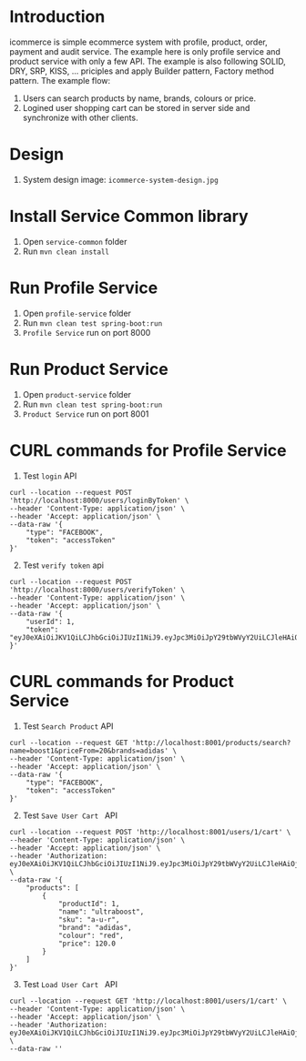 # Introduction
icommerce is simple ecommerce system with profile, product, order, payment and audit service.
The example here is only profile service and product service with only a few API.
The example is also following SOLID, DRY, SRP, KISS, ... priciples and apply Builder pattern, Factory method pattern.
The example flow:
1. Users can search products by name, brands, colours or price.
2. Logined user shopping cart can be stored in server side and synchronize with other clients.

# Design
1. System design image: `icommerce-system-design.jpg`

# Install Service Common library
1. Open `service-common` folder
2. Run `mvn clean install`

# Run Profile Service
1. Open `profile-service` folder
2. Run `mvn clean test spring-boot:run`
3. `Profile Service` run on port 8000
 
# Run Product Service
1. Open `product-service` folder
2. Run `mvn clean test spring-boot:run`
3. `Product Service` run on port 8001
 
# CURL commands for Profile Service
1. Test `login` API
```
curl --location --request POST 'http://localhost:8000/users/loginByToken' \
--header 'Content-Type: application/json' \
--header 'Accept: application/json' \
--data-raw '{
	"type": "FACEBOOK",
	"token": "accessToken"
}'
```
2. Test `verify token` api
```
curl --location --request POST 'http://localhost:8000/users/verifyToken' \
--header 'Content-Type: application/json' \
--header 'Accept: application/json' \
--data-raw '{
	"userId": 1,
	"token": "eyJ0eXAiOiJKV1QiLCJhbGciOiJIUzI1NiJ9.eyJpc3MiOiJpY29tbWVyY2UiLCJleHAiOjE1OTQ2NDk0NTMsInVzZXJJZCI6MX0.ZSv8n7bs6w3gDDTeK2HW87vA28ntKpXL82W5P88LuiI"
}'
```

# CURL commands for Product Service
1. Test `Search Product` API
```
curl --location --request GET 'http://localhost:8001/products/search?name=boost1&priceFrom=20&brands=adidas' \
--header 'Content-Type: application/json' \
--header 'Accept: application/json' \
--data-raw '{
	"type": "FACEBOOK",
	"token": "accessToken"
}'
```
2. Test `Save User Cart ` API
```
curl --location --request POST 'http://localhost:8001/users/1/cart' \
--header 'Content-Type: application/json' \
--header 'Accept: application/json' \
--header 'Authorization: eyJ0eXAiOiJKV1QiLCJhbGciOiJIUzI1NiJ9.eyJpc3MiOiJpY29tbWVyY2UiLCJleHAiOjE1OTQ2NDk0NTMsInVzZXJJZCI6MX0.ZSv8n7bs6w3gDDTeK2HW87vA28ntKpXL82W5P88LuiI' \
--data-raw '{
	"products": [
		{
            "productId": 1,
            "name": "ultraboost",
            "sku": "a-u-r",
            "brand": "adidas",
            "colour": "red",
            "price": 120.0
        }
	]
}'
```
3. Test `Load User Cart ` API
```
curl --location --request GET 'http://localhost:8001/users/1/cart' \
--header 'Content-Type: application/json' \
--header 'Accept: application/json' \
--header 'Authorization: eyJ0eXAiOiJKV1QiLCJhbGciOiJIUzI1NiJ9.eyJpc3MiOiJpY29tbWVyY2UiLCJleHAiOjE1OTQ2NDk0NTMsInVzZXJJZCI6MX0.ZSv8n7bs6w3gDDTeK2HW87vA28ntKpXL82W5P88LuiI' \
--data-raw ''
```





